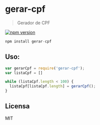 # gerar-cpf
> Gerador de CPF

[![npm version](https://badge.fury.io/js/gerar-cpf.svg)](http://badge.fury.io/js/gerar-cpf)

```js
npm install gerar-cpf
```

## Uso:
```js
var gerarCpf = require('gerar-cpf');
var listaCpf = []

while (listaCpf.length < 100) {
  listaCpf[listaCpf.length] = gerarCpf();
}
```

## Licensa
MIT
